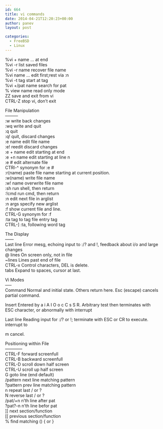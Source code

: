 ```yaml
---
id: 664
title: vi commands
date: 2014-04-21T12:20:23+00:00
author: panev
layout: post

categories:
  - FreeBSD
  - Linux
---
```

%vi + name &#8230; at end  
%vi -r list saved files  
%vi -r name recover file name  
%vi name &#8230; edit first;rest via :n  
%vi -t tag start at tag  
%vi +/pat name search for pat  
% view name read only mode  
ZZ save and exit from vi  
CTRL-Z stop vi, don&#8217;t exit 

File Manipulation  
&#8211;&#8211;&#8211;&#8211;&#8211;&#8211;  
:w write back changes  
:wq write and quit  
:q quit  
:q! quit, discard changes  
:e name edit file name  
:e! reedit discard changes  
:e + name edit starting at end  
:e +n name edit starting at line n  
:e # edit alternate file  
CTRl-^ synonym for :e #  
:r(name) paste file name starting at current position.  
:w(name) write file name  
:w! name overwrite file name  
:sh run shell, then return  
:!cmd run cmd, then return  
:n edit next file in arglist  
:n args specify new arglist  
:f show current file and line.  
CTRL-G synonym for :f  
:ta tag to tag file entry tag  
CTRL-] :ta, following word tag

The Display  
&#8211;&#8211;&#8211;&#8211;  
Last line Error mesg, echoing input to :/? and !, feedback about i/o and large changes  
@ lines On screen only, not in file  
~lines Lines past end of file  
CTRL-x Control characters, DEL is delete.  
tabs Expand to spaces, cursor at last.

Vi Modes  
&#8211;&#8211;&#8211;  
Command Normal and initial state. Others return here. Esc (escape) cancels partial command. 

Insert Entered by a i A I O o c C s S R. Arbitrary test then terminates with ESC character, or abnormally with interrupt

Last line Reading input for :/? or !; terminate with ESC or CR to execute. interrupt to

m cancel. 

Positioning within File  
&#8211;&#8211;&#8211;&#8211;&#8211;&#8211;&#8211;&#8211;  
CTRL-F forward screenfull  
CTRL-B backward screenfull  
CTRL-D scroll down half screen  
CTRL-U scroll up half screen  
G goto line (end default)  
/pattern next line matching pattern  
?pattern prev line matching pattern  
n repeat last / or ?  
N reverse last / or ?  
/pat/+n n&#8217;th line after pat  
?pat?-n n&#8217;th line befor pat  
]] next section/function  
[[ previous section/function  
% find matching () { or }  
